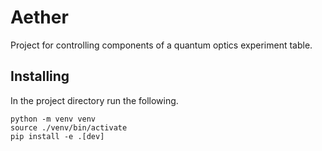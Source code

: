 # Aether

Project for controlling components of a quantum optics experiment table.

## Installing

In the project directory run the following.

```
python -m venv venv
source ./venv/bin/activate
pip install -e .[dev]
```
